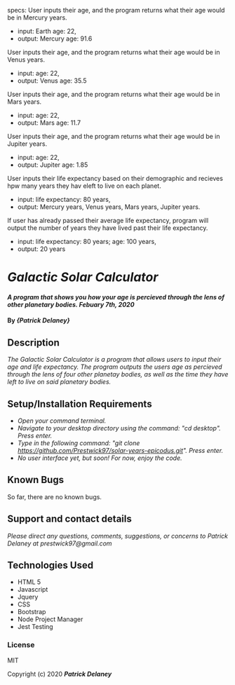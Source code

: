 specs:
User inputs their age, and the program returns what their age would be in Mercury years.
* input: Earth age: 22,
* output: Mercury age: 91.6

User inputs their age, and the program returns what their age would be in Venus years.
* input: age: 22,
* output: Venus age: 35.5

User inputs their age, and the program returns what their age would be in Mars years.
* input: age: 22,
* output: Mars age: 11.7

User inputs their age, and the program returns what their age would be in Jupiter years.
* input: age: 22,
* output: Jupiter age: 1.85

User inputs their life expectancy based on their demographic and recieves hpw many years they hav eleft to live on each planet.
* input: life expectancy: 80 years,
* output: Mercury years, Venus years, Mars years, Jupiter years.

If user has already passed their average life expectancy, program will output the number of years they have lived past their life expectancy.
* input: life expectancy: 80 years; age: 100 years,
* output: 20 years

# _Galactic Solar Calculator_

#### _A program that shows you how your age is percieved through the lens of other planetary bodies. Febuary 7th, 2020_

#### By _**{Patrick Delaney}**_

## Description

_The Galactic Solar Calculator is a program that allows users to input their age and life expectancy. The program outputs the users age as percieved through the lens of four other planetay bodies, as well as the time they have left to live on said planetary bodies._

## Setup/Installation Requirements

* _Open your command terminal._
* _Navigate to your desktop directory using the command: "cd desktop". Press enter._
* _Type in the following command: "git clone https://github.com/Prestwick97/solar-years-epicodus.git". Press enter._
* _No user interface yet, but soon! For now, enjoy the code._
<!-- * _Input the following command: "cd solar-years". Press enter._
* _Input the following command: "open src/index.html". Press enter._ -->

## Known Bugs

So far, there are no known bugs.

## Support and contact details

_Please direct any questions, comments, suggestions, or concerns to Patrick Delaney at prestwick97@gmail.com_

## Technologies Used

* HTML 5
* Javascript
* Jquery
* CSS
* Bootstrap
* Node Project Manager
* Jest Testing

### License

MIT

Copyright (c) 2020 **_Patrick Delaney_**
